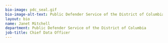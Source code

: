 ```yaml
---
bio-image: pdc_seal.gif
bio-image-alt-text: Public Defender Service of the District of Columbia
layout: bio
name: Janet Mitchell
department: Public Defender Service of the District of Columbia
job-title: Chief Data Officer
---
```


